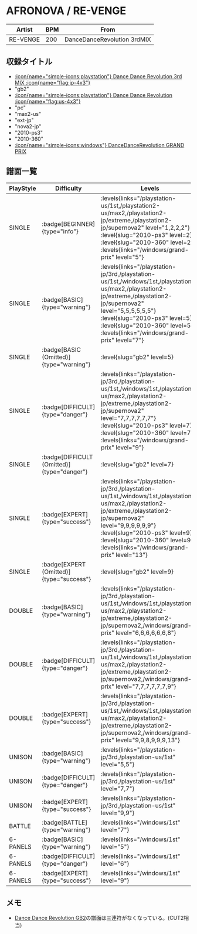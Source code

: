 # AFRONOVA / RE-VENGE

|Artist|BPM|From|
|------|---|----|
|RE-VENGE|200|DanceDanceRevolution 3rdMIX|

## 収録タイトル

- [:icon{name="simple-icons:playstation"} Dance Dance Revolution 3rd MIX :icon{name="flag:jp-4x3"}](/playstation-jp/3rd)
- "gb2"
- [:icon{name="simple-icons:playstation"} Dance Dance Revolution :icon{name="flag:us-4x3"}](/playstation-us/1st)
- "pc"
- "max2-us"
- "ext-jp"
- "nova2-jp"
- "2010-ps3"
- "2010-360"
- [:icon{name="simple-icons:windows"} DanceDanceRevolution GRAND PRIX](/windows/grand-prix)

## 譜面一覧

|PlayStyle|Difficulty|Levels|Notes|Movie|
|---------|----------|------|-----|-----|
|SINGLE| :badge[BEGINNER]{type="info"}| :levels{links="/playstation-us/1st,/playstation2-us/max2,/playstation2-jp/extreme,/playstation2-jp/supernova2" level="1,2,2,2"} :level{slug="2010-ps3" level=2} :level{slug="2010-360" level=2}  :levels{links="/windows/grand-prix" level="5"}|108/0||
|SINGLE| :badge[BASIC]{type="warning"}| :levels{links="/playstation-jp/3rd,/playstation-us/1st,/windows/1st,/playstation2-us/max2,/playstation2-jp/extreme,/playstation2-jp/supernova2" level="5,5,5,5,5,5"} :level{slug="2010-ps3" level=5} :level{slug="2010-360" level=5}  :levels{links="/windows/grand-prix" level="7"}|214/0||
|SINGLE| :badge[BASIC (Omitted)]{type="warning"}|<div class="field is-grouped is-grouped-multiline"> :level{slug="gb2" level=5}</div>|210/0||
|SINGLE| :badge[DIFFICULT]{type="danger"}| :levels{links="/playstation-jp/3rd,/playstation-us/1st,/windows/1st,/playstation2-us/max2,/playstation2-jp/extreme,/playstation2-jp/supernova2" level="7,7,7,7,7,7"} :level{slug="2010-ps3" level=7} :level{slug="2010-360" level=7}  :levels{links="/windows/grand-prix" level="9"}|244/0||
|SINGLE| :badge[DIFFICULT (Omitted)]{type="danger"}|<div class="field is-grouped is-grouped-multiline"> :level{slug="gb2" level=7}</div>|240/0||
|SINGLE| :badge[EXPERT]{type="success"}| :levels{links="/playstation-jp/3rd,/playstation-us/1st,/windows/1st,/playstation2-us/max2,/playstation2-jp/extreme,/playstation2-jp/supernova2" level="9,9,9,9,9,9"} :level{slug="2010-ps3" level=9} :level{slug="2010-360" level=9}  :levels{links="/windows/grand-prix" level="13"}|370/0||
|SINGLE| :badge[EXPERT (Omitted)]{type="success"}|<div class="field is-grouped is-grouped-multiline"> :level{slug="gb2" level=9}</div>|360/0||
|DOUBLE| :badge[BASIC]{type="warning"}| :levels{links="/playstation-jp/3rd,/playstation-us/1st,/windows/1st,/playstation2-us/max2,/playstation2-jp/extreme,/playstation2-jp/supernova2,/windows/grand-prix" level="6,6,6,6,6,6,8"}|233/0||
|DOUBLE| :badge[DIFFICULT]{type="danger"}| :levels{links="/playstation-jp/3rd,/playstation-us/1st,/windows/1st,/playstation2-us/max2,/playstation2-jp/extreme,/playstation2-jp/supernova2,/windows/grand-prix" level="7,7,7,7,7,7,9"}|245/0||
|DOUBLE| :badge[EXPERT]{type="success"}| :levels{links="/playstation-jp/3rd,/playstation-us/1st,/windows/1st,/playstation2-us/max2,/playstation2-jp/extreme,/playstation2-jp/supernova2,/windows/grand-prix" level="9,9,8,9,9,9,13"}|357/0||
|UNISON| :badge[BASIC]{type="warning"}| :levels{links="/playstation-jp/3rd,/playstation-us/1st" level="5,5"}|||
|UNISON| :badge[DIFFICULT]{type="danger"}| :levels{links="/playstation-jp/3rd,/playstation-us/1st" level="7,7"}|||
|UNISON| :badge[EXPERT]{type="success"}| :levels{links="/playstation-jp/3rd,/playstation-us/1st" level="9,9"}|||
|BATTLE| :badge[BATTLE]{type="warning"}| :levels{links="/windows/1st" level="7"}|||
|6-PANELS| :badge[BASIC]{type="warning"}| :levels{links="/windows/1st" level="5"}|216/0||
|6-PANELS| :badge[DIFFICULT]{type="danger"}| :levels{links="/windows/1st" level="6"}|235/0||
|6-PANELS| :badge[EXPERT]{type="success"}| :levels{links="/windows/1st" level="9"}|374/0||

## メモ

- [Dance Dance Revolution GB2](/series/gb2)の譜面は三連符がなくなっている。(CUT2相当)
